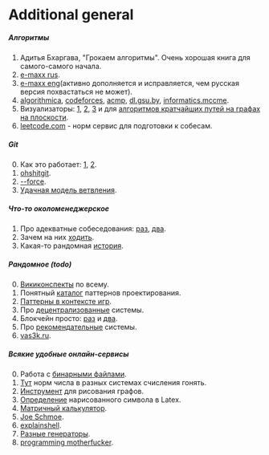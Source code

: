 # Additional general

##### Алгоритмы

1. Адитья Бхаргава, "Грокаем алгоритмы". Очень хорошая книга для самого-самого начала.
2. [e-maxx rus](http://e-maxx.ru/algo/).
3. [e-maxx eng](https://cp-algorithms.com)(активно дополняется и исправляется, чем русская версия похвастаться не может).
4. [algorithmica](https://algorithmica.org/ru/),
   [codeforces](https://codeforces.com),
   [acmp](https://acmp.ru/asp/do/index.asp?main=course&id_course=2),
   [dl.gsu.by](http://dl.gsu.by),
   [informatics.mccme](https://informatics.mccme.ru).
5. Визуализаторы:
   [1](https://www.cs.usfca.edu/~galles/visualization/Algorithms),
   [2](https://visualgo.net/en),
   [3](https://algorithm-visualizer.org) и
   для [алгоритмов кратчайших путей на графах на плоскости](http://qiao.github.io/PathFinding.js/visual/).
6. [leetcode.com](https://leetcode.com) - норм сервис для подготовки к собесам.

##### Git

0. Как это работает: [1](https://vas3k.ru/blog/319/), [2](https://vas3k.ru/blog/320/).
1. [ohshitgit](https://ohshitgit.com).
2. [--force](https://blog.developer.atlassian.com/force-with-lease/#:~:text=Git's%20push%20--force%20is,has%20pushed%20in%20the%20meantime.).
3. [Удачная модель ветвления](https://habr.com/ru/post/106912/).

##### Что-то околоменеджерское

1. Про адекватные собеседования: [раз](https://vas3k.ru/inside/46/), [два](https://habr.com/ru/post/512160/).
2. Зачем на них [ходить](https://habr.com/ru/company/ruvds/blog/521086/).
3. Какая-то рандомная [история](https://habr.com/ru/post/521104/).

##### Рандомное (todo)

0. [Викиконспекты](https://neerc.ifmo.ru/wiki/index.php?___BEби=#.D0.9D.D0.B5.D0.BF.D1.80.D0.BE.D0.B2.D0.B5.D1.80.D1.8F.D0.B5.D0.BC.D1.8B.D0.B5_.D0.BA.D0.BE.D0.BD.D1.81.D0.BF.D0.B5.D0.BA.D1.82.D1.8B)
   по всему.
1. Понятный [каталог](https://refactoring.guru/ru/design-patterns/catalog) паттернов проектирования.
2. [Паттерны в контексте игр](https://github.com/jabocrack1/game-programming-patterns).
3. Про [децентрализованные](https://vas3k.ru/blog/363/) системы.
4. Блокчейн просто: [раз](https://vas3k.ru/blog/blockchain/) и [два](https://vas3k.ru/blog/ethereum/).
5. Про [рекомендательные](https://vas3k.ru/blog/355/) системы.
6. [vas3k.ru](https://vas3k.ru).

##### Всякие удобные онлайн-сервисы

0. Работа с [бинарными файлами](https://hexed.it).
1. [Тут](https://matworld.ru/calculator/perevod-chisel.php) норм числа в разных системах счисления гонять.
2. [Инструмент](https://graphonline.ru) для рисования графов.
3. [Определение](http://detexify.kirelabs.org/classify.html) нарисованного символа в Latex.
4. [Матричный калькулятор](https://matrixcalc.org/).
5. [Joe Schmoe](https://joeschmoe.io).
6. [explainshell](https://explainshell.com).
7. [Разные генераторы](https://generator-online.com).
8. [programming motherfucker](http://programming-motherfucker.com/become.html#C%20/%20C++).